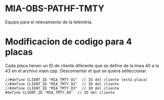 # MIA-OBS-PATHF-TMTY
Equipo para el relevamiento de la telemtría.

# Modificacion de codigo para 4 placas
Cada placa tienen un ID de cliente diferente que se define de la linea 40 a la 43 en el archivo main.cpp. Descomentar el que se quiera selleccionar.

```
//#define CLIENT_ID "MIA_TMTY_01"  // ID del cliente (esta placa)
//#define CLIENT_ID "MIA_TMTY_02"  // ID del cliente
//#define CLIENT_ID "MIA_TMTY_03"  // ID del cliente
#define CLIENT_ID "MIA_TMTY_04"  // ID del cliente
```